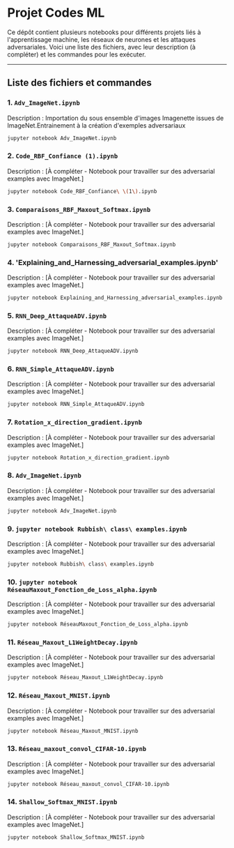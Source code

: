 # Projet Codes ML

Ce dépôt contient plusieurs notebooks pour différents projets liés à l'apprentissage machine, les réseaux de neurones et les attaques adversariales. Voici une liste des fichiers, avec leur description (à compléter) et les commandes pour les exécuter.

---

## Liste des fichiers et commandes

### 1. `Adv_ImageNet.ipynb`
Description : Importation du sous ensemble d'images Imagenette issues de ImageNet.Entrainement à la création d'exemples adversariaux
```bash
jupyter notebook Adv_ImageNet.ipynb
```
### 2. `Code_RBF_Confiance (1).ipynb`
Description : [À compléter - Notebook pour travailler sur des adversarial examples avec ImageNet.]
```bash
jupyter notebook Code_RBF_Confiance\ \(1\).ipynb
```
### 3. `Comparaisons_RBF_Maxout_Softmax.ipynb`
Description : [À compléter - Notebook pour travailler sur des adversarial examples avec ImageNet.]
```bash
jupyter notebook Comparaisons_RBF_Maxout_Softmax.ipynb
```
### 4. 'Explaining_and_Harnessing_adversarial_examples.ipynb'

Description : [À compléter - Notebook pour travailler sur des adversarial examples avec ImageNet.]
```bash
jupyter notebook Explaining_and_Harnessing_adversarial_examples.ipynb
```
### 5. `RNN_Deep_AttaqueADV.ipynb`
Description : [À compléter - Notebook pour travailler sur des adversarial examples avec ImageNet.]
```bash
jupyter notebook RNN_Deep_AttaqueADV.ipynb
```
### 6. `RNN_Simple_AttaqueADV.ipynb`
Description : [À compléter - Notebook pour travailler sur des adversarial examples avec ImageNet.]
```bash
jupyter notebook RNN_Simple_AttaqueADV.ipynb
```
### 7. `Rotation_x_direction_gradient.ipynb`
Description : [À compléter - Notebook pour travailler sur des adversarial examples avec ImageNet.]
```bash
jupyter notebook Rotation_x_direction_gradient.ipynb
```
### 8. `Adv_ImageNet.ipynb`
Description : [À compléter - Notebook pour travailler sur des adversarial examples avec ImageNet.]
```bash
jupyter notebook Adv_ImageNet.ipynb
```
### 9. `jupyter notebook Rubbish\ class\ examples.ipynb`
Description : [À compléter - Notebook pour travailler sur des adversarial examples avec ImageNet.]
```bash
jupyter notebook Rubbish\ class\ examples.ipynb
```
### 10. `jupyter notebook RéseauMaxout_Fonction_de_Loss_alpha.ipynb`
Description : [À compléter - Notebook pour travailler sur des adversarial examples avec ImageNet.]
```bash
jupyter notebook RéseauMaxout_Fonction_de_Loss_alpha.ipynb
```
### 11. `Réseau_Maxout_L1WeightDecay.ipynb`
Description : [À compléter - Notebook pour travailler sur des adversarial examples avec ImageNet.]
```bash
jupyter notebook Réseau_Maxout_L1WeightDecay.ipynb
```
### 12. `Réseau_Maxout_MNIST.ipynb`
Description : [À compléter - Notebook pour travailler sur des adversarial examples avec ImageNet.]
```bash
jupyter notebook Réseau_Maxout_MNIST.ipynb
```
### 13. `Réseau_maxout_convol_CIFAR-10.ipynb`
Description : [À compléter - Notebook pour travailler sur des adversarial examples avec ImageNet.]
```bash
jupyter notebook Réseau_maxout_convol_CIFAR-10.ipynb
```
### 14. `Shallow_Softmax_MNIST.ipynb`
Description : [À compléter - Notebook pour travailler sur des adversarial examples avec ImageNet.]
```bash
jupyter notebook Shallow_Softmax_MNIST.ipynb
```
